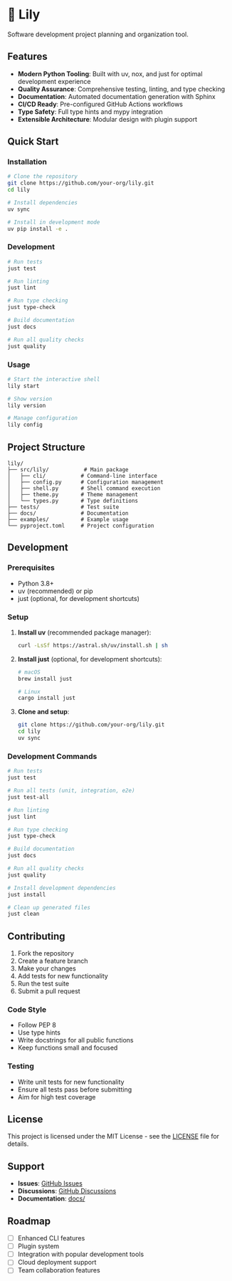 # 🌙 Lily

Software development project planning and organization tool.

## Features

- **Modern Python Tooling**: Built with uv, nox, and just for optimal development experience
- **Quality Assurance**: Comprehensive testing, linting, and type checking
- **Documentation**: Automated documentation generation with Sphinx
- **CI/CD Ready**: Pre-configured GitHub Actions workflows
- **Type Safety**: Full type hints and mypy integration
- **Extensible Architecture**: Modular design with plugin support

## Quick Start

### Installation

```bash
# Clone the repository
git clone https://github.com/your-org/lily.git
cd lily

# Install dependencies
uv sync

# Install in development mode
uv pip install -e .
```

### Development

```bash
# Run tests
just test

# Run linting
just lint

# Run type checking
just type-check

# Build documentation
just docs

# Run all quality checks
just quality
```

### Usage

```bash
# Start the interactive shell
lily start

# Show version
lily version

# Manage configuration
lily config
```

## Project Structure

```
lily/
├── src/lily/           # Main package
│   ├── cli/           # Command-line interface
│   ├── config.py      # Configuration management
│   ├── shell.py       # Shell command execution
│   ├── theme.py       # Theme management
│   └── types.py       # Type definitions
├── tests/             # Test suite
├── docs/              # Documentation
├── examples/          # Example usage
└── pyproject.toml     # Project configuration
```

## Development

### Prerequisites

- Python 3.8+
- uv (recommended) or pip
- just (optional, for development shortcuts)

### Setup

1. **Install uv** (recommended package manager):
   ```bash
   curl -LsSf https://astral.sh/uv/install.sh | sh
   ```

2. **Install just** (optional, for development shortcuts):
   ```bash
   # macOS
   brew install just
   
   # Linux
   cargo install just
   ```

3. **Clone and setup**:
   ```bash
   git clone https://github.com/your-org/lily.git
   cd lily
   uv sync
   ```

### Development Commands

```bash
# Run tests
just test

# Run all tests (unit, integration, e2e)
just test-all

# Run linting
just lint

# Run type checking
just type-check

# Build documentation
just docs

# Run all quality checks
just quality

# Install development dependencies
just install

# Clean up generated files
just clean
```

## Contributing

1. Fork the repository
2. Create a feature branch
3. Make your changes
4. Add tests for new functionality
5. Run the test suite
6. Submit a pull request

### Code Style

- Follow PEP 8
- Use type hints
- Write docstrings for all public functions
- Keep functions small and focused

### Testing

- Write unit tests for new functionality
- Ensure all tests pass before submitting
- Aim for high test coverage

## License

This project is licensed under the MIT License - see the [LICENSE](LICENSE) file for details.

## Support

- **Issues**: [GitHub Issues](https://github.com/your-org/lily/issues)
- **Discussions**: [GitHub Discussions](https://github.com/your-org/lily/discussions)
- **Documentation**: [docs/](docs/)

## Roadmap

- [ ] Enhanced CLI features
- [ ] Plugin system
- [ ] Integration with popular development tools
- [ ] Cloud deployment support
- [ ] Team collaboration features
